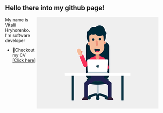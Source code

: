 ## Hello there into my github page!

<!--
![](https://komarev.com/ghpvc/?username=rudrabarad&style=flat)
-->

<img align="right" alt="Coder GIF" height=300 width=400 src="img/hi_there.gif" />

My name is Vitalii Hryhorenko. I'm software developer <br>

- 📝Checkout my CV [[Click here]](https://docs.google.com/document/d/1Is7g8Yr7hXZUhX-W0NnoDJ4WPKrGLOaAQtdhtK11wKI/edit?usp=sharing)
